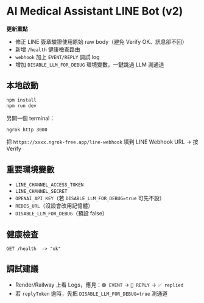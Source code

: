 
# AI Medical Assistant LINE Bot (v2)

**更新重點**
- 修正 LINE 簽章驗證使用原始 raw body（避免 Verify OK、訊息卻不回）
- 新增 `/health` 健康檢查路由
- `webhook` 加上 `EVENT/REPLY` 調試 log
- 增加 `DISABLE_LLM_FOR_DEBUG` 環境變數，一鍵跳過 LLM 測通道

## 本地啟動
```bash
npm install
npm run dev
```
另開一個 terminal：
```bash
ngrok http 3000
```
把 `https://xxxx.ngrok-free.app/line-webhook` 填到 LINE Webhook URL → 按 Verify

## 重要環境變數
- `LINE_CHANNEL_ACCESS_TOKEN`
- `LINE_CHANNEL_SECRET`
- `OPENAI_API_KEY`（若 `DISABLE_LLM_FOR_DEBUG=true` 可先不設）
- `REDIS_URL`（沒設會改用記憶體）
- `DISABLE_LLM_FOR_DEBUG`（預設 false）

## 健康檢查
```
GET /health  -> "ok"
```

## 調試建議
- Render/Railway 上看 Logs，應見：`🟢 EVENT` → `📝 REPLY` → `✅ replied`
- 若 `replyToken` 逾時，先把 `DISABLE_LLM_FOR_DEBUG=true` 測通道
